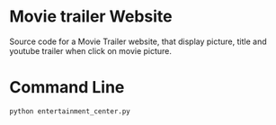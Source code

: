 # Movie trailer Website
Source code for a Movie Trailer website, that display picture, title and youtube trailer when click on movie picture.

# Command Line
```
python entertainment_center.py
```